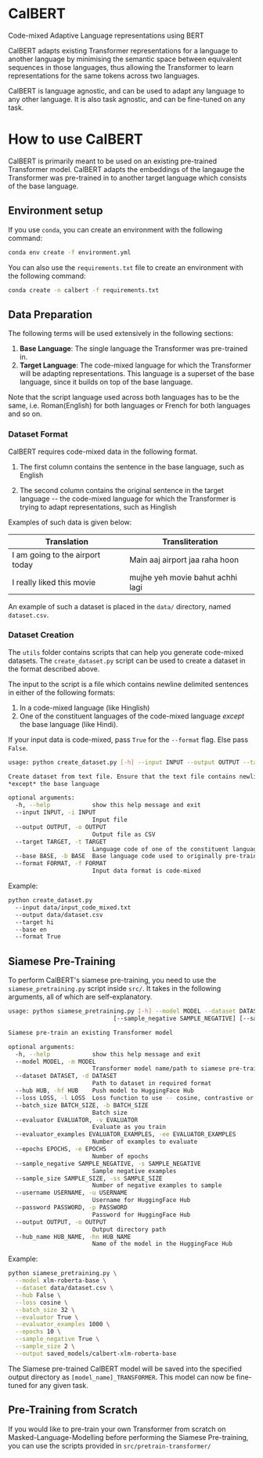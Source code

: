 # CalBERT
Code-mixed Adaptive Language representations using BERT

CalBERT adapts existing Transformer representations for a language to another language by minimising the semantic space between equivalent sequences in those languages, thus allowing the Transformer to learn representations for the same tokens across two languages. 

CalBERT is language agnostic, and can be used to adapt any language to any other language. It is also task agnostic, and can be fine-tuned on any task.

# How to use CalBERT

CalBERT is primarily meant to be used on an existing pre-trained Transformer model. CalBERT adapts the embeddings of the langauge the Transformer was pre-trained in to another target language which consists of the base language.

## Environment setup

If you use `conda`, you can create an environment with the following command:

```sh
conda env create -f environment.yml
```

You can also use the `requirements.txt` file to create an environment with the following command:

```sh
conda create -n calbert -f requirements.txt
```

## Data Preparation

The following terms will be used extensively in the following sections:

1. **Base Language**: The single language the Transformer was pre-trained in.
2. **Target Language**: The code-mixed language for which the Transformer will be adapting representations. This language is a superset of the base language, since it builds on top of the base language.

Note that the script language used across both languages has to be the same, i.e. Roman(English) for both languages or French for both languages and so on.

### Dataset Format

CalBERT requires code-mixed data in the following format. 

1. The first column contains the sentence in the base language, such as English

2. The second column contains the original sentence in the target language -- the code-mixed language for which the Transformer is trying to adapt representations, such as Hinglish

Examples of such data is given below:

| Translation  | Transliteration  |
|--------------|------------------|
| I am going to the airport today | Main aaj airport jaa raha hoon |
| I really liked this movie | mujhe yeh movie bahut achhi lagi |

An example of such a dataset is placed in the `data/` directory, named `dataset.csv`.

### Dataset Creation

The `utils` folder contains scripts that can help you generate code-mixed datasets. The `create_dataset.py` script can be used to create a dataset in the format described above.

The input to the script is a file which contains newline delimited sentences in either of the following formats:

1. In a code-mixed language (like Hinglish)
2. One of the constituent languages of the code-mixed language *except* the base language (like Hindi).

If your input data is code-mixed, pass `True` for the ```--format``` flag. Else pass `False`.

```sh
usage: python create_dataset.py [-h] --input INPUT --output OUTPUT --target TARGET --base BASE --format FORMAT

Create dataset from text file. Ensure that the text file contains newline delimited sentences either in the target language for adaptation, or one of the constituent languages of the code-mixed language
*except* the base language

optional arguments:
  -h, --help            show this help message and exit
  --input INPUT, -i INPUT
                        Input file
  --output OUTPUT, -o OUTPUT
                        Output file as CSV
  --target TARGET, -t TARGET
                        Language code of one of the constituent languages of the code-mixed language except the base language
  --base BASE, -b BASE  Base language code used to originally pre-train Transformer
  --format FORMAT, -f FORMAT
                        Input data format is code-mixed
```

Example:

```bash
python create_dataset.py
  --input data/input_code_mixed.txt
  --output data/dataset.csv
  --target hi
  --base en
  --format True
```


## Siamese Pre-Training

To perform CalBERT's siamese pre-training, you need to use the `siamese_pretraining.py` script inside `src/`. It takes in the following arguments, all of which are self-explanatory.

```bash
usage: python siamese_pretraining.py [-h] --model MODEL --dataset DATASET [--hub HUB] [--loss LOSS] [--batch_size BATCH_SIZE] [--evaluator EVALUATOR] [--evaluator_examples EVALUATOR_EXAMPLES] [--epochs EPOCHS]
                              [--sample_negative SAMPLE_NEGATIVE] [--sample_size SAMPLE_SIZE] [--username USERNAME] [--password PASSWORD] [--output OUTPUT] [--hub_name HUB_NAME]

Siamese pre-train an existing Transformer model

optional arguments:
  -h, --help            show this help message and exit
  --model MODEL, -m MODEL
                        Transformer model name/path to siamese pre-train
  --dataset DATASET, -d DATASET
                        Path to dataset in required format
  --hub HUB, -hf HUB    Push model to HuggingFace Hub
  --loss LOSS, -l LOSS  Loss function to use -- cosine, contrastive or online_contrastive
  --batch_size BATCH_SIZE, -b BATCH_SIZE
                        Batch size
  --evaluator EVALUATOR, -v EVALUATOR
                        Evaluate as you train
  --evaluator_examples EVALUATOR_EXAMPLES, -ee EVALUATOR_EXAMPLES
                        Number of examples to evaluate
  --epochs EPOCHS, -e EPOCHS
                        Number of epochs
  --sample_negative SAMPLE_NEGATIVE, -s SAMPLE_NEGATIVE
                        Sample negative examples
  --sample_size SAMPLE_SIZE, -ss SAMPLE_SIZE
                        Number of negative examples to sample
  --username USERNAME, -u USERNAME
                        Username for HuggingFace Hub
  --password PASSWORD, -p PASSWORD
                        Password for HuggingFace Hub
  --output OUTPUT, -o OUTPUT
                        Output directory path
  --hub_name HUB_NAME, -hn HUB_NAME
                        Name of the model in the HuggingFace Hub
```

Example:

```bash
python siamese_pretraining.py \
  --model xlm-roberta-base \
  --dataset data/dataset.csv \
  --hub False \
  --loss cosine \
  --batch_size 32 \
  --evaluator True \
  --evaluator_examples 1000 \
  --epochs 10 \
  --sample_negative True \
  --sample_size 2 \
  --output saved_models/calbert-xlm-roberta-base
```

The Siamese pre-trained CalBERT model will be saved into the specified output directory as `[model_name]_TRANSFORMER`. This model can now be fine-tuned for any given task.

## Pre-Training from Scratch

If you would like to pre-train your own Transformer from scratch on Masked-Language-Modelling before performing the Siamese Pre-training, you can use the scripts provided in `src/pretrain-transformer/`
